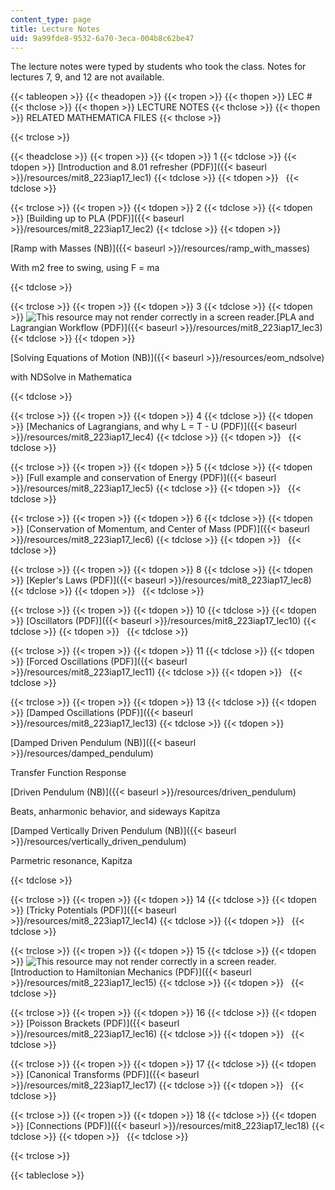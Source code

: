 ```yaml
---
content_type: page
title: Lecture Notes
uid: 9a99fde8-9532-6a70-3eca-004b8c62be47
---
```


The lecture notes were typed by students who took the class. Notes for lectures 7, 9, and 12 are not available.

{{< tableopen >}}
{{< theadopen >}}
{{< tropen >}}
{{< thopen >}}
LEC #
{{< thclose >}}
{{< thopen >}}
LECTURE NOTES
{{< thclose >}}
{{< thopen >}}
RELATED MATHEMATICA FILES
{{< thclose >}}

{{< trclose >}}

{{< theadclose >}}
{{< tropen >}}
{{< tdopen >}}
1
{{< tdclose >}}
{{< tdopen >}}
[Introduction and 8.01 refresher (PDF)]({{< baseurl >}}/resources/mit8_223iap17_lec1)
{{< tdclose >}}
{{< tdopen >}}
 
{{< tdclose >}}

{{< trclose >}}
{{< tropen >}}
{{< tdopen >}}
2
{{< tdclose >}}
{{< tdopen >}}
[Building up to PLA (PDF)]({{< baseurl >}}/resources/mit8_223iap17_lec2)
{{< tdclose >}}
{{< tdopen >}}


[Ramp with Masses (NB)]({{< baseurl >}}/resources/ramp_with_masses)

With m2 free to swing, using F = ma


{{< tdclose >}}

{{< trclose >}}
{{< tropen >}}
{{< tdopen >}}
3
{{< tdclose >}}
{{< tdopen >}}
![This resource may not render correctly in a screen reader.](/images/inacessible.gif)[PLA and Lagrangian Workflow (PDF)]({{< baseurl >}}/resources/mit8_223iap17_lec3)
{{< tdclose >}}
{{< tdopen >}}


[Solving Equations of Motion (NB)]({{< baseurl >}}/resources/eom_ndsolve)

with NDSolve in Mathematica


{{< tdclose >}}

{{< trclose >}}
{{< tropen >}}
{{< tdopen >}}
4
{{< tdclose >}}
{{< tdopen >}}
[Mechanics of Lagrangians, and why L = T - U (PDF)]({{< baseurl >}}/resources/mit8_223iap17_lec4)
{{< tdclose >}}
{{< tdopen >}}
 
{{< tdclose >}}

{{< trclose >}}
{{< tropen >}}
{{< tdopen >}}
5
{{< tdclose >}}
{{< tdopen >}}
[Full example and conservation of Energy (PDF)]({{< baseurl >}}/resources/mit8_223iap17_lec5)
{{< tdclose >}}
{{< tdopen >}}
 
{{< tdclose >}}

{{< trclose >}}
{{< tropen >}}
{{< tdopen >}}
6
{{< tdclose >}}
{{< tdopen >}}
[Conservation of Momentum, and Center of Mass (PDF)]({{< baseurl >}}/resources/mit8_223iap17_lec6)
{{< tdclose >}}
{{< tdopen >}}
 
{{< tdclose >}}

{{< trclose >}}
{{< tropen >}}
{{< tdopen >}}
8
{{< tdclose >}}
{{< tdopen >}}
[Kepler's Laws (PDF)]({{< baseurl >}}/resources/mit8_223iap17_lec8)
{{< tdclose >}}
{{< tdopen >}}
 
{{< tdclose >}}

{{< trclose >}}
{{< tropen >}}
{{< tdopen >}}
10
{{< tdclose >}}
{{< tdopen >}}
[Oscillators (PDF)]({{< baseurl >}}/resources/mit8_223iap17_lec10)
{{< tdclose >}}
{{< tdopen >}}
 
{{< tdclose >}}

{{< trclose >}}
{{< tropen >}}
{{< tdopen >}}
11
{{< tdclose >}}
{{< tdopen >}}
[Forced Oscillations (PDF)]({{< baseurl >}}/resources/mit8_223iap17_lec11)
{{< tdclose >}}
{{< tdopen >}}
 
{{< tdclose >}}

{{< trclose >}}
{{< tropen >}}
{{< tdopen >}}
13
{{< tdclose >}}
{{< tdopen >}}
[Damped Oscillations (PDF)]({{< baseurl >}}/resources/mit8_223iap17_lec13)
{{< tdclose >}}
{{< tdopen >}}


[Damped Driven Pendulum (NB)]({{< baseurl >}}/resources/damped_pendulum)

Transfer Function Response

[Driven Pendulum (NB)]({{< baseurl >}}/resources/driven_pendulum)

Beats, anharmonic behavior, and sideways Kapitza

[Damped Vertically Driven Pendulum (NB)]({{< baseurl >}}/resources/vertically_driven_pendulum)

Parmetric resonance, Kapitza


{{< tdclose >}}

{{< trclose >}}
{{< tropen >}}
{{< tdopen >}}
14
{{< tdclose >}}
{{< tdopen >}}
[Tricky Potentials (PDF)]({{< baseurl >}}/resources/mit8_223iap17_lec14)
{{< tdclose >}}
{{< tdopen >}}
 
{{< tdclose >}}

{{< trclose >}}
{{< tropen >}}
{{< tdopen >}}
15
{{< tdclose >}}
{{< tdopen >}}
![This resource may not render correctly in a screen reader.](/images/inacessible.gif)[Introduction to Hamiltonian Mechanics (PDF)]({{< baseurl >}}/resources/mit8_223iap17_lec15)
{{< tdclose >}}
{{< tdopen >}}
 
{{< tdclose >}}

{{< trclose >}}
{{< tropen >}}
{{< tdopen >}}
16
{{< tdclose >}}
{{< tdopen >}}
[Poisson Brackets (PDF)]({{< baseurl >}}/resources/mit8_223iap17_lec16)
{{< tdclose >}}
{{< tdopen >}}
 
{{< tdclose >}}

{{< trclose >}}
{{< tropen >}}
{{< tdopen >}}
17
{{< tdclose >}}
{{< tdopen >}}
[Canonical Transforms (PDF)]({{< baseurl >}}/resources/mit8_223iap17_lec17)
{{< tdclose >}}
{{< tdopen >}}
 
{{< tdclose >}}

{{< trclose >}}
{{< tropen >}}
{{< tdopen >}}
18
{{< tdclose >}}
{{< tdopen >}}
[Connections (PDF)]({{< baseurl >}}/resources/mit8_223iap17_lec18)
{{< tdclose >}}
{{< tdopen >}}
 
{{< tdclose >}}

{{< trclose >}}

{{< tableclose >}}